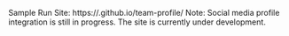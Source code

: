 Sample Run Site: https://.github.io/team-profile/
Note: Social media profile integration is still in progress. The site is currently under development.
